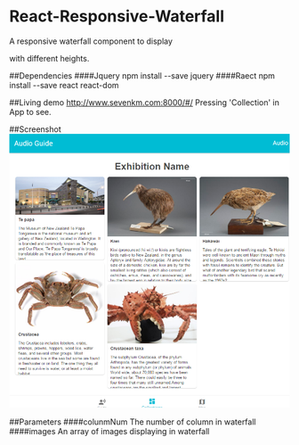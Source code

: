 # React-Responsive-Waterfall
A responsive waterfall component to display <div> with different heights.

##Dependencies
####Jquery
npm install --save jquery
####Raect
npm install --save react react-dom

##Living demo
http://www.sevenkm.com:8000/#/
Pressing 'Collection' in App to see.

##Screenshot
<img src="./Waterfall.png"></img>

##Parameters
####colunmNum
The number of column in waterfall
####images
An array of images displaying in waterfall
